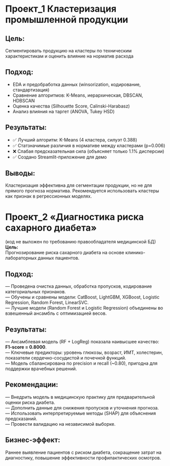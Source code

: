 # **Проект_1** Кластеризация промышленной продукции

## **Цель:** 

Сегментировать продукцию на кластеры по техническим характеристикам и оценить влияние на норматив расхода

## **Подход:**
- EDA и предобработка данных (winsorization, кодирование, стандартизация)
- Сравнение алгоритмов: K-Means, иерархическая, DBSCAN, HDBSCAN
- Оценка качества (Silhouette Score, Calinski-Harabasz)
- Анализ влияния на таргет (ANOVA, Tukey HSD)

## **Результаты:**
- ✅ Лучший алгоритм: K-Means (4 кластера, силуэт 0.388)
- ✅ Статзначимые различия в нормативе между кластерами (p=0.006)
- ❌ Слабая предсказательная сила (объясняет только 1.1% дисперсии)
- ✅ Создано Streamlit-приложение для демо

## **Выводы:** 

Кластеризация эффективна для сегментации продукции, но не для прямого прогноза норматива. Рекомендуется использовать кластеры как признак в регрессионных моделях.

# **Проект_2 «Диагностика риска сахарного диабета»**
(код не выложен по требованию правообладателя медицинской БД)
**Цель:**  
Прогнозирование риска сахарного диабета на основе клинико-лабораторных данных пациентов.

## **Подход:**  
— Проведена очистка данных, обработка пропусков, кодирование категориальных признаков.  
— Обучены и сравнены модели: CatBoost, LightGBM, XGBoost, Logistic Regression, Random Forest, LinearSVC.  
— Лучшие модели (Random Forest и Logistic Regression) объединены во взвешенный ансамбль с оптимизацией весов.

## **Результаты:**  
— Ансамблевая модель (RF + LogReg) показала наивысшее качество: **F1-score = 0.8000**.  
— Ключевые предикторы: уровень глюкозы, возраст, ИМТ, холестерин, показатели сердечно-сосудистой и почечной функций.  
— Модель сбалансирована по precision и recall (~0.80), пригодна для поддержки врачебных решений.

## **Рекомендации:**  
— Внедрить модель в медицинскую практику для предварительной оценки риска диабета.  
— Дополнить данные для снижения пропусков и уточнения прогноза.  
— Использовать интерпретируемые методы (SHAP) для объяснения предсказаний.  
— Провести валидацию на независимой выборке.

## **Бизнес-эффект:**  
Раннее выявление пациентов с риском диабета, сокращение затрат на диагностику, повышение эффективности профилактических осмотров.
